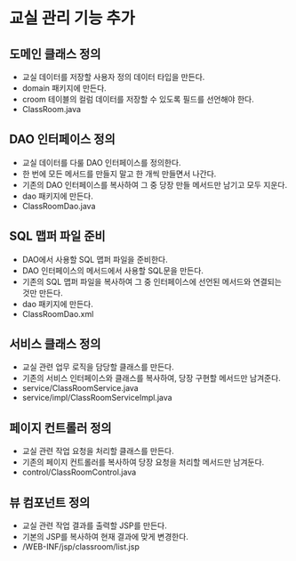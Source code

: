 # 교실 관리 기능 추가

## 도메인 클래스 정의
- 교실 데이터를 저장할 사용자 정의 데이터 타입을 만든다.
- domain 패키지에 만든다.
- croom 테이블의 컬럼 데이터를 저장할 수 있도록 필드를 선언해야 한다.
- ClassRoom.java 

## DAO 인터페이스 정의
- 교실 데이터를 다룰 DAO 인터페이스를 정의한다.
- 한 번에 모든 메서드를 만들지 말고 한 개씩 만들면서 나간다.
- 기존의 DAO 인터페이스를 복사하여 그 중 당장 만들 메서드만 남기고 모두 지운다.
- dao 패키지에 만든다.
- ClassRoomDao.java 

## SQL 맵퍼 파일 준비
- DAO에서 사용할 SQL 맵퍼 파일을 준비한다.
- DAO 인터페이스의 메서드에서 사용할 SQL문을 만든다.
- 기존의 SQL 맵퍼 파일을 복사하여 그 중 인터페이스에 선언된 메서드와 연결되는 것만 만든다.
- dao 패키지에 만든다.
- ClassRoomDao.xml

## 서비스 클래스 정의
- 교실 관련 업무 로직을 담당할 클래스를 만든다.
- 기존의 서비스 인터페이스와 클래스를 복사하여, 당장 구현할 메서드만 남겨준다.
- service/ClassRoomService.java
- service/impl/ClassRoomServiceImpl.java

## 페이지 컨트롤러 정의
- 교실 관련 작업 요청을 처리할 클래스를 만든다.
- 기존의 페이지 컨트롤러를 복사하여 당장 요청을 처리할 메서드만 남겨둔다.
- control/ClassRoomControl.java

## 뷰 컴포넌트 정의
- 교실 관련 작업 결과를 출력할 JSP를 만든다.
- 기본의 JSP를 복사하여 현재 결과에 맞게 변경한다.
- /WEB-INF/jsp/classroom/list.jsp






